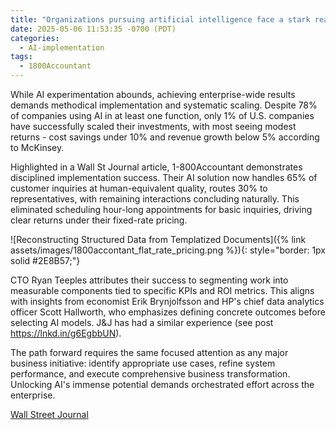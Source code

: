 ```yaml
---
title: "Organizations pursuing artificial intelligence face a stark reality. WSJ"
date: 2025-05-06 11:53:35 -0700 (PDT)
categories:
  - AI-implementation
tags:
  - 1800Accountant
---
```


While AI experimentation abounds, achieving enterprise-wide results demands methodical implementation and systematic scaling. Despite 78% of companies using AI in at least one function, only 1% of U.S. companies have successfully scaled their investments, with most seeing modest returns - cost savings under 10% and revenue growth below 5% according to McKinsey.

Highlighted in a Wall St Journal article, 1-800Accountant demonstrates disciplined implementation success. Their AI solution now handles 65% of customer inquiries at human-equivalent quality, routes 30% to representatives, with remaining interactions concluding naturally. This eliminated scheduling hour-long appointments for basic inquiries, driving clear returns under their fixed-rate pricing.

![Reconstructing Structured Data from Templatized Documents]({% link assets/images/1800accontant_flat_rate_pricing.png %}){: style="border: 1px solid #2E8B57;"}

CTO Ryan Teeples attributes their success to segmenting work into measurable components tied to specific KPIs and ROI metrics. This aligns with insights from economist Erik Brynjolfsson and HP's chief data analytics officer Scott Hallworth, who emphasizes defining concrete outcomes before selecting AI models. J&J has had a similar experience (see post https://lnkd.in/g6EgbbUN).

The path forward requires the same focused attention as any major business initiative: identify appropriate use cases, refine system performance, and execute comprehensive business transformation. Unlocking AI's immense potential demands orchestrated effort across the enterprise.

[Wall Street Journal](https://www.wsj.com/articles/companies-are-struggling-to-drive-a-return-on-ai-it-doesnt-have-to-be-that-way-f3d697aa)